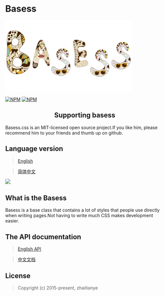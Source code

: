 # Basess

<div align="left"><a href="https://github.com/zhaitianye/basess" target="_blank"><img width="400" src="./src/img/basess.png" alt="Vue logo"></a></div>

[![NPM](https://nodei.co/npm/basess.png)](https://nodei.co/npm/basess/)
[![NPM](https://nodei.co/npm-dl/basess.png)](https://nodei.co/npm/basess/)

<h2 align="center">Supporting basess</h2>

Basess.css is an MIT-licensed open source project.If you like him, please recommend him to your friends and thumb up on github.

## Language version

> [English](./README.md)

> [简体中文](./README_zh-cn.md)

[![](/github/size/webcaetano/craft/build/phaser-craft.min.js.svg)](https://github.com/zhaitianye/basess/blob/master/src/css/basess.css)

## What is the Basess

Basess is a base class that contains a lot of styles that people use directly when writing pages.Not having to write much CSS makes development easier.

## The API documentation

> [English API](./doc/API_English.md)

> [中文文档](./doc/API_Chinese.md)

## License

> Copyright (c) 2015-present, zhaitianye